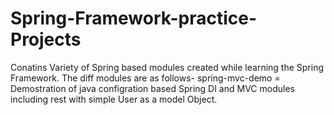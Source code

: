 # Spring-Framework-practice-Projects

Conatins Variety of Spring based modules created while learning the Spring Framework.
The diff modules are as follows-
spring-mvc-demo = Demostration of java configration based Spring DI and MVC modules including rest with simple User as a model Object.
